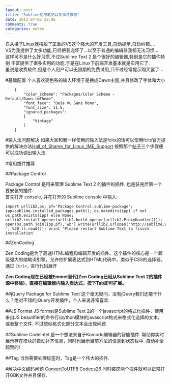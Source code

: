 ```yaml
---
layout: post
title: "Sublime使用笔记以及插件推荐"
date: 2013-07-02 22:06
comments: true
categories: notes
---
```


自从换了Linux就摆脱了笨重的VS这个强大的开发工具,自动提示,自动纠错....  
VS为我提供了太多功能,已经把我宠坏了...以至于普通的编辑器我都无法习惯...  
这样可不是什么好习惯,不过Sublime Text 2 是个很好的编辑器,特别是它的插件特别
丰富提供了很多实用的功能.于是在Linux下前端开发基本就是实用它了.  
虽说是收费软件,但是个人用户可以无限期的免费试用,只不过经常提示购买罢了...

#基础配置
个人喜欢亮色系的输入环境于是换成Dawn主题,并且修改了字体和大小

		{
			"color_scheme": "Packages/Color Scheme - Default/Dawn.tmTheme",
			"font_face": "Deja Vu Sans Mono",
			"font_size": 11.5,
			"ignored_packages":
			[
				"Vintage"
			]
		}

#输入法问题解决
如果大家和我一样使用的输入法是fcitx的话可以使用fcitx官方提供的解决办法[Hall_of_Shame_for_Linux_IME_Support](https://fcitx-im.org/wiki/Hall_of_Shame_for_Linux_IME_Support)
按照那个[帖子](http://www.sublimetext.com/forum/viewtopic.php?f=3&t=7006&sid=50cfea9b8fb28114867fc217f47daf8a&start=10#p41343)三个步骤便可以成功调出输入法.

#常用插件推荐

##Package Control

Package Control 是用来管理 Sublime Text 2 的插件的插件. 也是装完后第一个要安装的插件.  
首先打开 console, 并在打开的 Sublime console 中输入:
		
	import urllib2,os; pf='Package Control.sublime-package'; ipp=sublime.installed_packages_path(); os.makedirs(ipp) if not os.path.exists(ipp) else None; urllib2.install_opener(urllib2.build_opener(urllib2.ProxyHandler())); open(os.path.join(ipp,pf),'wb').write(urllib2.urlopen('http://sublime.wbond.net/'+pf.replace(' ','%20')).read()); print 'Please restart Sublime Text to finish installation'

##ZenCoding

Zen Coding是为了高速HTML编程和编辑开发的插件。这个插件的核心是一个超级强大的缩略词引擎，允许你扩展表达式到HTML代码中，类似于CSS的选择器。
通过 `Ctrl+,` 进行代码展开

**Zen Coding现在已经被Emmet替代(Zen Coding已经从Sublime Text 2的插件源中移除)，直接在编辑器内输入表达式，按下Tab即可扩展。**

##jQuery Package for Sublime Text
这个毫无疑问，没有jQuery我们还能干什么？绝对不错的jQuery开发插件，个人来说非常喜欢.

##JS Format
JS format是Sublime Text 2的一个javascript的格式化插件，使用来自JS beautifier的命令行/python模块的javascript格式来格式化选择的文本，或者整个文件.
不过貌似格式化部分文本会出现问题

##Sublime CodeIntel
是一个想法来自于Komodo编辑器的智能插件. 帮助你实时展示存在模块的自动补齐信息，同时也展示目前方法的信息到状态栏中.
自动补全超赞的!

##Tag
当你需要处理标签时，Tag是一个伟大的插件.

#解决中文编码问题
[ConvertToUTF8](https://github.com/seanliang/ConvertToUTF8)
[Codecs26](https://github.com/seanliang/Codecs26)
同时装这两个插件就可以正常打开GBK文件并且保存.
